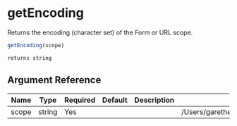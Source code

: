 # getEncoding

Returns the encoding (character set) of the Form or URL scope.

```javascript
getEncoding(scope)
```

```javascript
returns string
```

## Argument Reference

| Name | Type | Required | Default | Description | Values |
| --- | --- | --- | --- | --- | --- |
| scope | string | Yes |  |  | /Users/garethedwards/development/github/cfdocs/docs/functions/getencoding.md|url |
